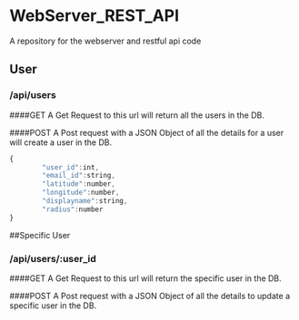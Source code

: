 WebServer_REST_API
==================

A repository for the webserver and restful api code

## User
### /api/users

####GET
A Get Request to this url will return all the users in the DB.

####POST
A Post request with a JSON Object of all the details for a user will create a user in the DB.

```javascript
{
		"user_id":int,
		"email_id":string,
		"latitude":number,
		"longitude":number,
		"displayname":string,
		"radius":number
}
```

##Specific User
### /api/users/:user_id
####GET
A Get Request to this url will return the specific user in the DB.

####POST
A Post request with a JSON Object of all the details to update a specific user in the DB.
